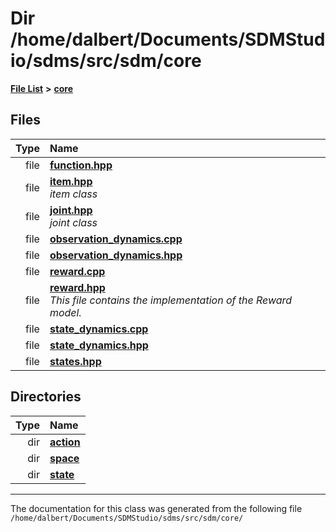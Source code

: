 
<NavBar active_item_id="2"/>

# Dir /home/dalbert/Documents/SDMStudio/sdms/src/sdm/core


[**File List**](files.md) **>** [**core**](dir_92216a09053680f71034e5e26026ee62.md)











## Files

| Type | Name |
| ---: | :--- |
| file | [**function.hpp**](function_8hpp.md) <br> |
| file | [**item.hpp**](item_8hpp.md) <br>_item class_  |
| file | [**joint.hpp**](joint_8hpp.md) <br>_joint class_  |
| file | [**observation\_dynamics.cpp**](observation__dynamics_8cpp.md) <br> |
| file | [**observation\_dynamics.hpp**](observation__dynamics_8hpp.md) <br> |
| file | [**reward.cpp**](reward_8cpp.md) <br> |
| file | [**reward.hpp**](reward_8hpp.md) <br>_This file contains the implementation of the Reward model._  |
| file | [**state\_dynamics.cpp**](state__dynamics_8cpp.md) <br> |
| file | [**state\_dynamics.hpp**](state__dynamics_8hpp.md) <br> |
| file | [**states.hpp**](states_8hpp.md) <br> |

## Directories

| Type | Name |
| ---: | :--- |
| dir | [**action**](dir_da22f131ef310b227029eb4cfbb3e75b.md) <br> |
| dir | [**space**](dir_4382197029a4717686416170aae3e90a.md) <br> |
| dir | [**state**](dir_d0d8dc666ec4ca9b544d63f25347f269.md) <br> |

















------------------------------
The documentation for this class was generated from the following file `/home/dalbert/Documents/SDMStudio/sdms/src/sdm/core/`